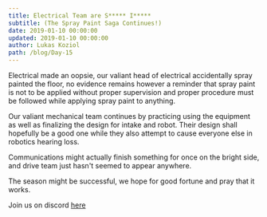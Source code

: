 ```yaml
---
title: Electrical Team are S***** I*****
subtitle: (The Spray Paint Saga Continues!)
date: 2019-01-10 00:00:00
updated: 2019-01-10 00:00:00
author: Lukas Koziol
path: /blog/Day-15
---
```

Electrical made an oopsie, our valiant head of electrical accidentally spray painted the floor, no evidence remains however a reminder that spray paint is not to be applied without proper supervision and proper procedure must be followed while applying spray paint to anything.

Our valiant mechanical team continues by practicing using the equipment as well as finalizing the design for intake and robot. Their design shall hopefully be a good one while they also attempt to cause everyone else in robotics hearing loss.

Communications might actually finish something for once on the bright side, and drive team just hasn't seemed to appear anywhere.

The season might be successful, we hope for good fortune and pray that it works.



Join us on discord <a href="https://discordapp.com/invite/RshDdxa">here</a>
